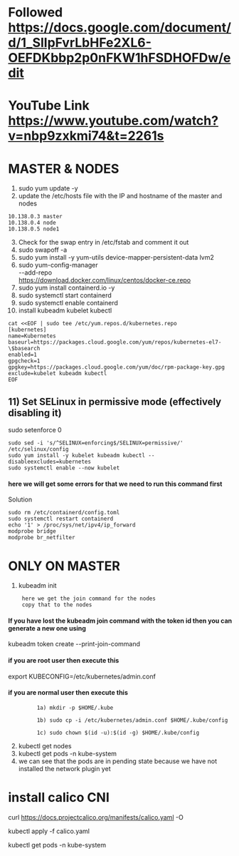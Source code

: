 # Followed https://docs.google.com/document/d/1_SlIpFvrLbHFe2XL6-OEFDKbbp2p0nFKW1hFSDHOFDw/edit
# YouTube Link https://www.youtube.com/watch?v=nbp9zxkmi74&t=2261s

# MASTER & NODES

1) sudo yum update -y
2) update the /etc/hosts file with the IP and hostname of the master and nodes
```
10.138.0.3 master
10.138.0.4 node
10.138.0.5 node1 
```
3) Check for the swap entry in /etc/fstab and comment it out
4) sudo swapoff -a
5) sudo yum install -y yum-utils device-mapper-persistent-data lvm2
6) sudo yum-config-manager \
    --add-repo \
    https://download.docker.com/linux/centos/docker-ce.repo
7) sudo yum install containerd.io -y
8) sudo systemctl start containerd
9) sudo systemctl enable containerd
10) install kubeadm kubelet kubectl
```
cat <<EOF | sudo tee /etc/yum.repos.d/kubernetes.repo
[kubernetes]
name=Kubernetes
baseurl=https://packages.cloud.google.com/yum/repos/kubernetes-el7-\$basearch
enabled=1
gpgcheck=1
gpgkey=https://packages.cloud.google.com/yum/doc/rpm-package-key.gpg
exclude=kubelet kubeadm kubectl
EOF
```
## 11) Set SELinux in permissive mode (effectively disabling it)
sudo setenforce 0
```
sudo sed -i 's/^SELINUX=enforcing$/SELINUX=permissive/' /etc/selinux/config
sudo yum install -y kubelet kubeadm kubectl --disableexcludes=kubernetes
sudo systemctl enable --now kubelet
```
#### here we will get some errors for that we need to run this command first
Solution
```
sudo rm /etc/containerd/config.toml
sudo systemctl restart containerd
echo '1' > /proc/sys/net/ipv4/ip_forward
modprobe bridge
modprobe br_netfilter
```

# ONLY ON MASTER
1) kubeadm init

        here we get the join command for the nodes
        copy that to the nodes 
#### If you have lost the kubeadm join command with the token id then you can generate a new one using
kubeadm token create --print-join-command
#### if you are root user then execute this 
   export KUBECONFIG=/etc/kubernetes/admin.conf
#### if you are normal user then execute this
             1a) mkdir -p $HOME/.kube 

             1b) sudo cp -i /etc/kubernetes/admin.conf $HOME/.kube/config

             1c) sudo chown $(id -u):$(id -g) $HOME/.kube/config

2) kubectl get nodes
3) kubectl get pods -n kube-system
4) we can see that the pods are in pending state because we have not installed the network plugin yet

# install calico CNI
curl https://docs.projectcalico.org/manifests/calico.yaml -O

kubectl apply -f calico.yaml

kubectl get pods -n kube-system